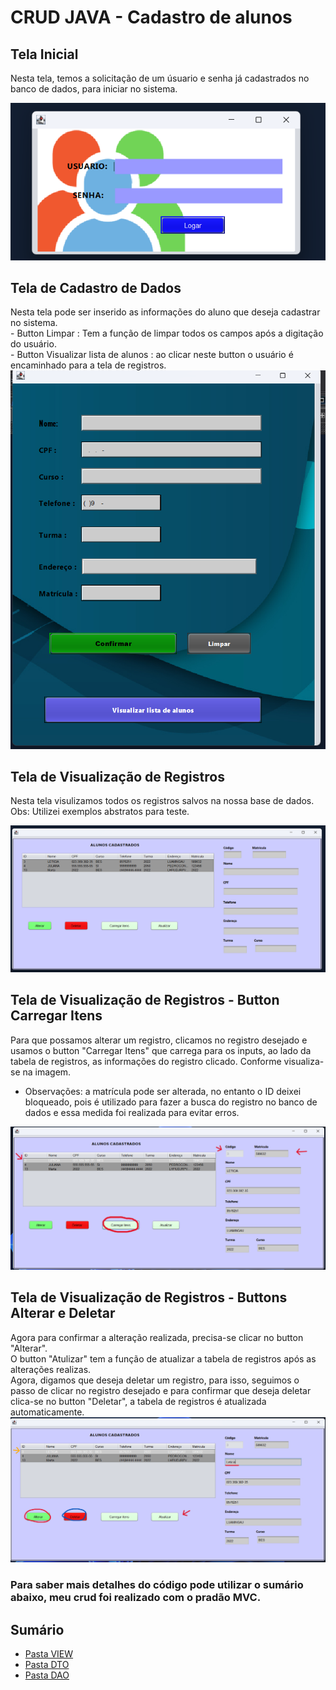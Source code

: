 # CRUD JAVA - Cadastro de alunos
## Tela Inicial
Nesta tela, temos a solicitação de um úsuario e senha já cadastrados no banco de dados, para iniciar no sistema.

![Tela inicial](.../../src/img/Tela-de-login.png)
## Tela de Cadastro de Dados
Nesta tela pode ser inserido as informações do aluno que deseja cadastrar no sistema.
<br> - Button Limpar : Tem a função de limpar todos os campos após a digitação do usuário.
<br> - Button Visualizar lista de alunos : ao clicar neste button o usuário é encaminhado para a tela de registros.
![Tela de cadastro](.../../src/img/tela-de-dados.png)
## Tela de Visualização de Registros
Nesta tela visulizamos todos os registros salvos na nossa base de dados.
<br>Obs: Utilizei exemplos abstratos para teste.

![Tela de Registo](.../../src/img/tela-de-registros.png)
## Tela de Visualização de Registros - Button Carregar Itens
Para que possamos alterar um registro, clicamos no registro desejado e usamos o button "Carregar Itens"  que carrega para os inputs, ao lado da tabela de registros, as informações do registro clicado. Conforme visualiza-se na imagem.
- Observações: a matrícula pode ser alterada, no entanto o ID deixei bloqueado, pois é utilizado para fazer a busca do registro no banco de dados e essa medida foi realizada para evitar erros.

![Tela de Registo](.../../src/img/registro-carregado.png)
## Tela de Visualização de Registros - Buttons Alterar e Deletar
Agora para confirmar a alteração realizada, precisa-se clicar no button "Alterar". 
<br> O button "Atulizar" tem a função de atualizar a tabela de registros após as alterações realizas. 
<br> Agora, digamos que deseja deletar um registro, para isso, seguimos o passo de clicar no registro desejado e para confirmar que deseja deletar clica-se no button "Deletar", a tabela de registros é atualizada automaticamente.
![Tela de Registo](.../../src/img/registro-alterar-e-deletar.png)

### Para saber mais detalhes do código pode utilizar o sumário abaixo, meu crud foi realizado com o pradão MVC.

## Sumário 
- [Pasta VIEW](./src/view/)
- [Pasta DTO](./src/DTO/)
- [Pasta DAO](./src/DAO/)
